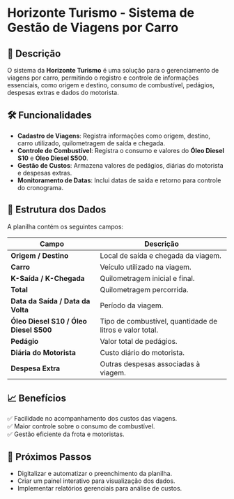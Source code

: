 # Horizonte Turismo - Sistema de Gestão de Viagens por Carro  

## 📌 Descrição  
O sistema da **Horizonte Turismo** é uma solução para o gerenciamento de viagens por carro, permitindo o registro e controle de informações essenciais, como origem e destino, consumo de combustível, pedágios, despesas extras e dados do motorista.  

## 🛠️ Funcionalidades  
- **Cadastro de Viagens**: Registra informações como origem, destino, carro utilizado, quilometragem de saída e chegada.  
- **Controle de Combustível**: Registra o consumo e valores do **Óleo Diesel S10** e **Óleo Diesel S500**.  
- **Gestão de Custos**: Armazena valores de pedágios, diárias do motorista e despesas extras.  
- **Monitoramento de Datas**: Inclui datas de saída e retorno para controle do cronograma.  

## 📄 Estrutura dos Dados  
A planilha contém os seguintes campos:  

| Campo                 | Descrição |
|-----------------------|-----------|
| **Origem / Destino**  | Local de saída e chegada da viagem. |
| **Carro**            | Veículo utilizado na viagem. |
| **K-Saída / K-Chegada** | Quilometragem inicial e final. |
| **Total**            | Quilometragem percorrida. |
| **Data da Saída / Data da Volta** | Período da viagem. |
| **Óleo Diesel S10 / Óleo Diesel S500** | Tipo de combustível, quantidade de litros e valor total. |
| **Pedágio**          | Valor total de pedágios. |
| **Diária do Motorista** | Custo diário do motorista. |
| **Despesa Extra**    | Outras despesas associadas à viagem. |

## 📈 Benefícios  
✅ Facilidade no acompanhamento dos custos das viagens.  
✅ Maior controle sobre o consumo de combustível.  
✅ Gestão eficiente da frota e motoristas.  

## 🚀 Próximos Passos  
- Digitalizar e automatizar o preenchimento da planilha.  
- Criar um painel interativo para visualização dos dados.  
- Implementar relatórios gerenciais para análise de custos.  
